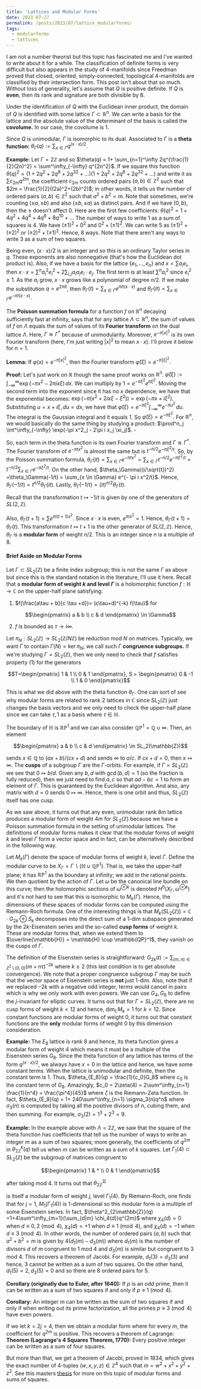 ```yaml
---
title: 'Lattices and Modular Forms'
date: 2023-07-27
permalink: /posts/2023/07/lattice_modularforms/
tags:
  - modularforms
  - lattices
---
```


I am not a number theorist but this topic has fascinated me and I've wanted to write about it for a while. The classification of definite forms is very difficult but also appears in the study of 4-manifolds since Freedman proved that closed, oriented, simply-connected, topological 4-manifolds are classified by their intersection form. This post isn't about that so much. Without loss of generality, let's assume that $Q$ is positive definite. If $Q$ is **even**, then its rank and signature are both divisible by 8.

Under the identification of $Q$ with the Euclidean inner product, the domain of $Q$ is identified with some lattice $\Gamma \subset \mathbb{R}^n$. We can write a basis for the lattice and the absolute value of the determinant of the basis is called the **covolume.** In our case, the covolume is 1. 

Since $Q$ is unimodular, $\Gamma$ is isomorphic to its dual. Associated to $\Gamma$ is a **theta function:**
$\theta_\Gamma(q) := \sum_{x\in \Gamma} q^{(x \cdot x)/2}$.

**Example:** Let $\Gamma = 2 \mathbb{Z}$ and so $\theta(q) = 1+ \sum_{n=1}^\infty 2q^{\frac{1}{2}(2n)^2} = \sum^\infty_{-\infty} q^{2n^2}$. If we square this function $\theta(q)^2 = (1+2q^2+2q^8+2q^{32}+...)(1+2q^2+2q^8+2q^{32}+...)$ and write it as $\sum c_{2m}q^{2m}$, the coefficient $c_{2m}$ counts ordered pairs $(a,b) \in \mathbb{Z}^2$ such that $2m = \frac{1}{2}((2a)^2+(2b)^2)$; in other words, it tells us the number of ordered pairs $(a,b) \in \mathbb{Z}^2$ such that $a^2+b^2 = m$. Note that sometimes, we're counting $(\pm a,\pm b)$ and also $(\pm b,\pm a)$ as distinct pairs. And if we have $(0,b)$, then the $\pm$ doesn't affect 0. Here are the first few coefficients:
$\theta(q)^2 = 1 + 4q^2+4q^4+4q^8+8q^{10}+...$
The number of ways to write $1$ as a sum of squares is 4. We have $(\pm 1)^2 + 0^2$ and $0^2 + (\pm 1)^2$. We can write 5 as $(\pm 1)^2+(\pm 2)^2$ or $(\pm 2)^2 + (\pm 1)^2$. Hence, 8 ways. Note that there aren't any ways to write 3 as a sum of two squares.

Being even, $(x\cdot x)/2$ is an integer and so this is an ordinary Taylor series in $q$. These exponents are also nonnegative (that's how the Euclidean dot product is). Also, if we have a basis for the lattice $\{e_1,...,e_n\}$ and $x = \sum a_i e_i$, then $x \cdot x = \sum^n a^2_i e^2_i + 2\sum_{i,j} a_i a_j e_i \cdot e_j$. The first term is at least $\sum^n a^2_i$ since $e^2_i \geq 1$. As the $a_i$ grow, $x \cdot x$ grows like a polynomial of degree $n/2$. If we make the substitution $q = e^{2\pi i t}$, then $\theta_\Gamma(t) = \sum_{x \in \Gamma} e^{\pi it (x \cdot x)}$ and
$\theta_\Gamma(it ) = \sum_{x \in \Gamma} e^{-\pi t (x \cdot x)}$.

The **Poisson summation formula** for a function $f$ on $\mathbb{R}^n$ decaying sufficiently fast at infinity, says that for any lattice $\Lambda \subset \mathbb{R}^n$, the sum of values of $f$ on $\Lambda$ equals the sum of values of its **Fourier transform** on the dual lattice $\Lambda$. Here, $\Gamma \cong \Gamma^*$ because of unimodularity. Moreover, $e^{-\pi |x|^2}$ is its own Fourier transform (here, I'm just writing $|x|^2$ to mean $x \cdot x$). I'll prove it below for $n=1$.

**Lemma:** If $\varphi(x) = e^{-\pi |x|^2}$, then the Fourier transform $\hat{\varphi}(\xi) = e^{-\pi |\xi|^2}$.

**Proof:** Let's just work on $\mathbb{R}$ though the same proof works on $\mathbb{R}^n$. $\hat{\varphi}(\xi):= \int^\infty_{-\infty} \exp(-\pi x^2-2\pi ix \xi) \, dx$. We can multiply by $1 = e^{-\pi \xi^2} e^{\pi \xi^2}$. Moving the second term into the exponent since it has no $x$ dependence, we have that the exponential becomes: $\exp(-\pi(x^2+2ix \xi -\xi^2)) = \exp(-\pi x+i\xi^2)$. Substituting $u = x+i\xi, du = dx$, we have that $\hat{\varphi}(\xi) = e^{-\pi \xi^2} \int^\infty_{-\infty}  e^{-\pi u^2}\, du$. The integral is the Gaussian integral and it equals 1. So $\hat{\varphi}(\xi) = e^{-\pi \xi^2}$. For $\mathbb{R}^n$, we would basically do the same thing by studying a product: $\prod^n_j \int^\infty_{-\infty} \exp(-\pi x^2_j - 2\pi i x_j \xi_j)$. $\square$

So, each term in the theta function is its own Fourier transform and $\Gamma \cong \Gamma^*$. The Fourier transform of $e^{-\pi t x^2}$ is almost the same but is $t^{-n/2}e^{-\pi \xi^2/t}$. So, by the Poisson summation formula, $\theta_\Gamma(it) = \sum_{x \in \Gamma} e^{-\pi t x^2} = \sum_{x \in \Gamma} t^{-n/2} e^{-\pi \xi^2/t} = t^{-n/2} \sum_{x \in \Gamma} e^{-\pi \xi^2/t}$. On the other hand, $\theta_\Gamma((i/\sqrt{t})^2) =\theta_\Gamma(-1/t) = \sum_{x \in \Gamma} e^{- \pi i x^2/t}$. Hence, $\theta_\Gamma(-1/t) = t^{n/2}\theta_\Gamma(it)$. Lastly, $\theta_\Gamma(-1/t) = (it)^{n/2}\theta_\Gamma(t)$.

Recall that the transformation $t \mapsto -1/t$ is given by one of the generators of $SL(2,\mathbb{Z})$. 

Also, $\theta_\Gamma(t + 1) = \sum e^{\pi i(t+1)x^2}$. Since $x\cdot x$ is even, $e^{\pi i x^2} = 1$. Hence, $\theta_\Gamma(t+1) = \theta_\Gamma(t)$. This transformation $t \mapsto t+1$ is the other generator of $SL(2,\mathbb{Z})$. Hence, $\theta_\Gamma$ is a **modular form** of weight $n/2$. This is an integer since $n$ is a multiple of 8.

#### Brief Aside on Modular Forms

Let $\Gamma \subset SL_2(\mathbb{Z})$ be a finite index subgroup; this is not the same $\Gamma$ as above but since this is the standard notation in the literature, I'll use it here. Recall that a **modular form of weight $k$ and level $\Gamma$** is a holomorphic function $f:\mathbb{H} \to \mathbb{C}$ on the upper-half plane satisfying:
1. $f(\frac{a\tau + b}{c \tau +d})= (c\tau+d)^{-k} f(\tau)$ for
```math
\begin{pmatrix} a & b \\ c & d \end{pmatrix} \in \Gamma
```
2. $f$ is bounded as $\tau \to i \infty$.

Let $\pi_N:SL_2(\mathbb{Z}) \to SL_2(\mathbb{Z}/N\mathbb{Z})$ be reduction mod $N$ on matrices. Typically, we want $\Gamma$ to contain $\Gamma(N) = \ker \pi_N$; we call such $\Gamma$ **congruence subgroups.** If we're studying $\Gamma = SL_2(\mathbb{Z})$, then we only need to check that $f$ satisfies property (1) for the generators 
```math
T=\begin{pmatrix} 1 & 1 \\ 0 & 1 \end{pmatrix}, S = \begin{pmatrix} 0 & -1 \\ 1 & 0 \end{pmatrix}
```
This is what we did above with the theta function $\theta_\Gamma$. One can sort of see why modular forms are related to rank 2 lattices in $\mathbb{C}$ since $SL_2(\mathbb{Z})$ just changes the basis vectors and we only need to check the upper-half plane since we can take $\tau, 1$ as a basis where $\tau \in \mathbb{H}$.

The boundary of $\mathbb{H}$ is $\mathbb{RP}^1$ and we can also consider $\mathbb{QP}^1 = \mathbb{Q} \cup \infty$. Then, an element 
```math
\begin{pmatrix} a & b \\ c & d \end{pmatrix} \in SL_2(\mathbb{Z})
```
sends $x \in \mathbb{Q}$ to $(ax+b)/(cx+d)$ and sends $\infty$ to $a/c$. If $cx+d = 0$, then $x \mapsto \infty$. The **cusps** of a subgroup $\Gamma$ are the $\Gamma$-orbits. For example, if $\Gamma = SL_2(\mathbb{Z})$ we see that $0 \mapsto b/d$. Given any $b,d$ with $\gcd(b,d) = 1$ (so the fraction is fully reduced), then we just need to find $a,c$ so that $ad-bc=1$ to form an element of $\Gamma$. This is guaranteed by the Euclidean algorithm. And also, any matrix with $d=0$ sends $0 \mapsto \infty$. Hence, there is one orbit and thus, $SL_2(\mathbb{Z})$ itself has one cusp.

As we saw above, it turns out that any even, unimodular rank $8m$ lattice produces a modular form of weight $4m$ for $SL_2(\mathbb{Z})$ because we have a Poisson summation formula in the setting of unimodular lattices. The definitions of modular forms makes it clear that the modular forms of weight $k$ and level $\Gamma$ form a vector space and in fact, can be alternatively described in the following way. 

Let $M_k(\Gamma)$ denote the space of modular forms of weight $k$, level $\Gamma$. Define the modular curve to be $X_\Gamma = \Gamma ∖ ( \mathbb{H} \cup \mathbb{QP}^1)$. That is, we take the upper-half plane; it has $\mathbb{RP}^1$ as the boundary at infinity; we add in the rational points. We then quotient by the action of $\Gamma$. Let $\omega$ be the canonical line bundle on this curve; then the holomorphic sections of $\omega^{\otimes k}$ is denoted $H^0(X_\Gamma,\omega^{\otimes k})$ and it's not hard to see that this is isomorphic to $M_k(\Gamma)$. Hence, the dimensions of these spaces of modular forms can be computed using the Riemann-Roch formula. One of the interesting things is that $M_k(SL_2(\mathbb{Z})) = \mathbb{C}\cdot G_{2k} \oplus S_k$ decomposes into the direct sum of a 1-dim subspace generated by the $2k$-Eisenstein series and the so-called **cusp forms** of weight $k$. These are modular forms that, when we extend them to $\overline{\mathbb{H}} = \mathbb{H} \cup \mathbb{QP}^1$, they vanish on the cusps of $\Gamma$.

The definition of the Eisenstein series is straightforward:
$G_{2k}(t):= \sum_{(m,n) \in \mathbb{Z}^2 \setminus (0,0)} (m+n \tau)^{-2k}$ where $k \geq 2$ (this last condition is to get absolute convergence). We note that a proper congruence subgroup $\Gamma$ may be such that the vector space of Eisenstein series is **not** just 1-dim. Also, note that if we replaced $-2k$ with a negative odd integer, terms would cancel in pairs which is why we only work with even powers. We can use $G_4,G_6$ to define the $j$-invariant for elliptic curves. It turns out that for $\Gamma = SL_2(\mathbb{Z})$, there are no cusp forms of weight $k < 12$ and hence, $\dim_\mathbb{C} M_k = 1$ for $k<12$. Since constant functions are modular forms of weight 0, it turns out that constant functions are the **only** modular forms of weight 0 by this dimension consideration.

**Example:** The $E_8$ lattice is rank 8 and hence, its theta function gives a modular form of weight 4 which means it must be a multiple of the Eisenstein series $G_8$. Since the theta function of any lattice has terms of the form $q^{(x \cdot x)/2}$, we always have $x=0$ in the lattice and hence, we have some constant terms. When the lattice is unimodular and definite, then the constant term is 1. Thus, $\theta_{E_8}(q) = \frac{1}{c_0}G_8$ where $c_0$ is the constant term of $G_8$. Amazingly, $c_0 = 2\zeta(4) = 2\sum^\infty_{n=1} \frac{1}{n^4} = \frac{\pi^4}{45}$ where $\zeta$ is the Riemann-Zeta function.
In fact, $\theta_{E_8}(q) = 1+ 240\sum^\infty_{n=1} \sigma_3(n)q^n$ where $\sigma_3(n)$ is computed by taking all the positive divisors of $n$, cubing them, and then summing. For example, $\sigma_3(2) = 1^3+2^3 = 9$.

**Example:** In the example above with $\Lambda = 2\mathbb{Z}$, we saw that the square of the theta function has coefficients that tell us the number of ways to write an integer $m$ as a sum of two squares; more generally, the coefficients of $q^{2m}$ in $\theta^k_{2\mathbb{Z}}(q)$ tell us when $m$ can be written as a sum of $k$ squares. Let $\Gamma_1(4) \subset SL_2(\mathbb{Z})$ be the subgroup of matrices congruent to 
```math
\begin{pmatrix} 1 & * \\ 0 & 1 \end{pmatrix}
```
after taking mod 4. It turns out that $\theta^{2j}_{2\mathbb{Z}}$ 

is itself a modular form of weight $j$, level $\Gamma_1(4)$. By Riemann-Roch, one finds that for $j=1$, $M_1(\Gamma_1(4))$ is 1-dimensional so this modular form is a multiple of some Eisenstein series. In fact,
$\theta^2_{2\mathbb{Z}}(q) =1+4\sum^\infty_{m=1}(\sum_{d|m} \chi_4(d))q^{2m}$ where $\chi_4(d)=0$ when $d \equiv 0,2 \pmod{4}$, $\chi_4(d)=+1$ when $d \equiv 1 \pmod{4}$, and $\chi_4(d)=-1$ when $d \equiv 3 \pmod{4}$. In other words, the number of ordered pairs $(a,b)$ such that $a^2+b^2 = m$ is given by $4(d_1(m)-d_3(m))$ where $d_1(m)$ is the number of divisors $d$ of $m$ congruent to 1 mod 4 and $d_3(m)$ is similar but congruent to 3 mod 4. This recovers a theorem of Jacobi.
For example, $d_1(3)=d_3(3)$ and hence, 3 cannot be written as a sum of two squares. On the other hand, $d_1(5) = 2,d_3(5)=0$ and so there are 8 ordered pairs for 5.

**Corollary (originally due to Euler, after 1640):** If $p$ is an odd prime, then it can be written as a sum of two squares if and only if $p \equiv 1 \pmod{4}$.

**Corollary:** An integer $m$ can be written as the sum of two squares if and only if when writing out its prime factorization, all the primes $p \equiv 3 \pmod{4}$ have even powers.

If we let $k=2j = 4$, then we obtain a modular form where for every $m$, the coefficient for $q^{2m}$ is positive. This recovers a theorem of Lagrange:
**Theorem (Lagrange's 4 Squares Theorem, 1770):** Every positive integer can be written as a sum of four squares.

But more than that, we get a theorem of Jacobi, proved in 1834, which gives the exact number of 4-tuples $(w,x,y,z) \in \mathbb{Z}^4$ such that $m=w^2+x^2+y^2+z^2$. See this masters [thesis](https://www.universiteitleiden.nl/binaries/content/assets/science/mi/scripties/varmamaster.pdf) for more on this topic of modular forms and sums of squares.
